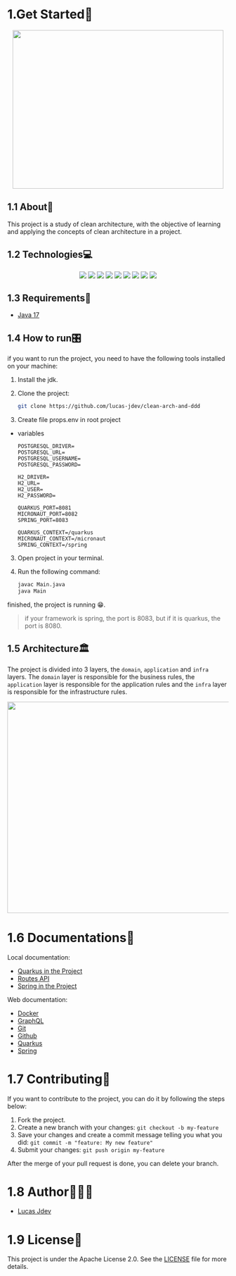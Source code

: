 # 1.Get Started🚀

<div align="center">
    <img width="480" height="360" src="../assets/logo-clean-arch.png"/>
</div>

## 1.1 About📖

This project is a study of clean architecture, with the objective of learning and applying the concepts of clean architecture in a project.

## 1.2 Technologies💻

<div align="center">
    <img src="https://img.shields.io/badge/Java-ED8B00?style=for-the-badge&logo=java&logoColor=white"/>
    <img src="https://img.shields.io/badge/Spring-6DB33F?style=for-the-badge&logo=spring&logoColor=white"/>
    <img src="https://img.shields.io/badge/Quarkus-FF5722?style=for-the-badge&logo=quarkus&logoColor=white"/>
    <img src="https://img.shields.io/badge/PostgreSQL-316192?style=for-the-badge&logo=postgresql&logoColor=white"/>
    <img src="https://img.shields.io/badge/Hibernate-59666C?style=for-the-badge&logo=hibernate&logoColor=white"/>
    <img src="https://img.shields.io/badge/GraphQL-E10098?style=for-the-badge&logo=graphql&logoColor=white"/>
    <img src="https://img.shields.io/badge/Rest-7ED957?style=for-the-badge&logo=rest&logoColor=white"/>
    <!-- <img src="https://img.shields.io/badge/Docker-2496ED?style=for-the-badge&logo=docker&logoColor=white"/> -->
    <img src="https://img.shields.io/badge/Git-F05032?style=for-the-badge&logo=git&logoColor=white"/>
    <img src="https://img.shields.io/badge/Github-181717?style=for-the-badge&logo=github&logoColor=white"/>
    
</div>

## 1.3 Requirements📌

* [Java 17][link java 17]

[link java 17]: https://www.oracle.com/java/technologies/javase-jdk17-downloads.html


## 1.4 How to run🎛️

if you want to run the project, you need to have the following tools installed on your machine:

1. Install the jdk.

2. Clone the project:

    ```bash
    git clone https://github.com/lucas-jdev/clean-arch-and-ddd
    ```
3. Create file props.env in root project
 - variables
    ```properties
    POSTGRESQL_DRIVER=
    POSTGRESQL_URL=
    POSTGRESQL_USERNAME=
    POSTGRESQL_PASSWORD=

    H2_DRIVER=
    H2_URL=
    H2_USER=
    H2_PASSWORD=

    QUARKUS_PORT=8081
    MICRONAUT_PORT=8082
    SPRING_PORT=8083

    QUARKUS_CONTEXT=/quarkus
    MICRONAUT_CONTEXT=/micronaut
    SPRING_CONTEXT=/spring
3. Open project in your terminal.

4. Run the following command:

    ```bash
    javac Main.java
    java Main
    ```

finished, the project is running 😁.

> if your framework is spring, the port is 8083, but if it is quarkus, the port is 8080.

## 1.5 Architecture🏛️

The project is divided into 3 layers, the `domain`, `application` and `infra` layers. The `domain` layer is responsible for the business rules, the `application` layer is responsible for the application rules and the `infra` layer is responsible for the infrastructure rules.

<div align="center">
    <img width="720" height="480" src="../assets/arch.png" />
</div>

# 1.6 Documentations📄

Local documentation:

* [Quarkus in the Project][link quarkus]
* [Routes API](/src/code/infra/rest/routes.md)
* [Spring in the Project][link spring]

Web documentation:

* [Docker](https://www.docker.com/)
* [GraphQL](https://graphql.org/)
* [Git](https://git-scm.com/)
* [Github](https://github.com/)
* [Quarkus](https://quarkus.io/)
* [Spring](https://spring.io/)
<!-- * [Swagger](https://swagger.io/) -->
<!-- * [Postman](https://www.postman.com/) -->

<!-- summary -->
[link quarkus]: /src/code/infra/framework/quarkus/README.md
[link spring]:/src/code/infra/framework/spring/README.md

# 1.7 Contributing🤝

If you want to contribute to the project, you can do it by following the steps below:

1. Fork the project.
2. Create a new branch with your changes: `git checkout -b my-feature`
3. Save your changes and create a commit message telling you what you did: `git commit -m "feature: My new feature"`
4. Submit your changes: `git push origin my-feature`

After the merge of your pull request is done, you can delete your branch.

# 1.8 Author👨🏿‍💻

* [Lucas Jdev][link linkedin]

[link linkedin]: https://www.linkedin.com/in/lucas-fernandes-bb5b401ba/

# 1.9 License📝

This project is under the Apache License 2.0. See the [LICENSE](/LICENSE) file for more details.